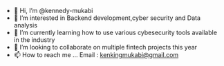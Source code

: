- 👋 Hi, I’m @kennedy-mukabi
- 👀 I’m interested in Backend development,cyber security and Data analysis 
- 🌱 I’m currently learning how to use various cybesecurity tools available in the industry 
- 💞️ I’m looking to collaborate on multiple fintech projects this year
- 📫 How to reach me ... Email : kenkingmukabi@gmail.com

<!---
kennedy-mukabi/kennedy-mukabi is a ✨ special ✨ repository because its `README.md` (this file) appears on your GitHub profile.
You can click the Preview link to take a look at your changes.
--->
